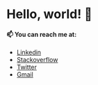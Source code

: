 # Hello, world! 👋


#### 📫 You can reach me at:
- [Linkedin](https://www.linkedin.com/in/soroush-chehresa)
- [Stackoverflow](https://stackoverflow.com/users/9516173/soroush-chehresa)
- [Twitter](https://twitter.com/soroushchehresa)
- [Gmail](mailto:s1996ch@gmail.com)
